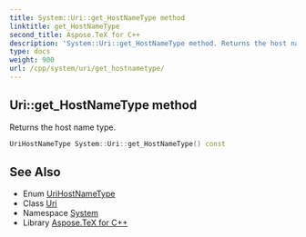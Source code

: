 ```yaml
---
title: System::Uri::get_HostNameType method
linktitle: get_HostNameType
second_title: Aspose.TeX for C++
description: 'System::Uri::get_HostNameType method. Returns the host name type in C++.'
type: docs
weight: 900
url: /cpp/system/uri/get_hostnametype/
---
```

## Uri::get_HostNameType method


Returns the host name type.

```cpp
UriHostNameType System::Uri::get_HostNameType() const
```

## See Also

* Enum [UriHostNameType](../../urihostnametype/)
* Class [Uri](../)
* Namespace [System](../../)
* Library [Aspose.TeX for C++](../../../)
